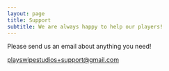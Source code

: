```yaml
---
layout: page
title: Support
subtitle: We are always happy to help our players!
---
```


Please send us an email about anything you need!

<playswipestudios+support@gmail.com>
